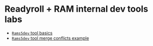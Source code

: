 # Readyroll + RAM internal dev tools labs

* [`Rams5dev` tool basics](RR_Plus_DevTool/basics-example.md)
* [`Rams5dev` tool merge conflicts example](RR_Plus_DevTool/merge-conflicts-example.md)
